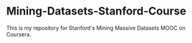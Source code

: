 # Mining-Datasets-Stanford-Course
This is my repository for Stanford's Mining Massive Datasets MOOC on Coursera.
